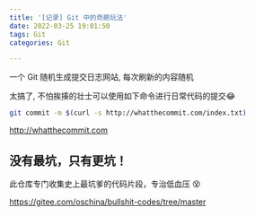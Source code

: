 ```yaml
---
title: '[记录] Git 中的奇葩玩法'
date: 2022-03-25 19:01:50
tags: Git
categories: Git

---
```


 

一个 Git 随机生成提交日志网站, 每次刷新的内容随机

太搞了, 不怕挨揍的壮士可以使用如下命令进行日常代码的提交😂

<!--more-->

```bash
git commit -m $(curl -s http://whatthecommit.com/index.txt)
```

<http://whatthecommit.com>



##  没有最坑，只有更坑！



此仓库专门收集史上最坑爹的代码片段，专治低血压 😵

<https://gitee.com/oschina/bullshit-codes/tree/master>